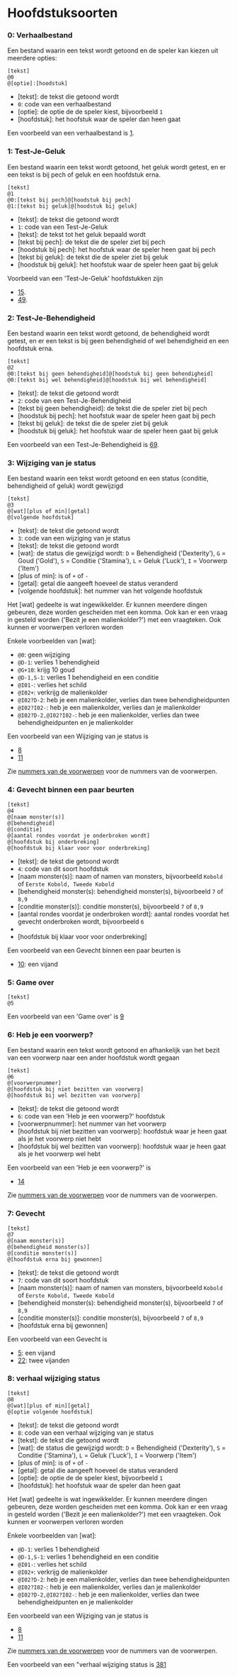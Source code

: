 # Hoofdstuksoorten

### 0: Verhaalbestand

Een bestand waarin een tekst wordt getoond en de speler kan kiezen uit meerdere opties:

```
[tekst]
@0
@[optie]:[hoodstuk]
```

 * [tekst]: de tekst die getoond wordt
 * `0`: code van een verhaalbestand
 * [optie]: de optie de de speler kiest, bijvoorbeeld `1`
 * [hoofdstuk]: het hoofstuk waar de speler dan heen gaat

Een voorbeeld van een verhaalbestand is [1](Bestanden/1.txt).

### 1: Test-Je-Geluk 

Een bestand waarin een tekst wordt getoond, het geluk wordt getest, 
en er een tekst is bij pech of geluk en een hoofdstuk erna.

```
[tekst]
@1
@0:[tekst bij pech]@[hoodstuk bij pech]
@1:[tekst bij geluk]@[hoodstuk bij geluk]
```

 * [tekst]: de tekst die getoond wordt
 * `1`: code van een Test-Je-Geluk
 * [tekst]: de tekst tot het geluk bepaald wordt
 * [tekst bij pech]: de tekst die de speler ziet bij pech
 * [hoodstuk bij pech]: het hoofstuk waar de speler heen gaat bij pech
 * [tekst bij geluk]: de tekst die de speler ziet bij geluk
 * [hoodstuk bij geluk]: het hoofstuk waar de speler heen gaat bij geluk

Voorbeeld van een 'Test-Je-Geluk' hoofdstukken zijn

  * [15](Bestanden/15.txt).
  * [49](Bestanden/49.txt).

### 2: Test-Je-Behendigheid

Een bestand waarin een tekst wordt getoond, de behendigheid wordt getest, 
en er een tekst is bij geen behendigheid of wel behendigheid en een hoofdstuk erna.

```
[tekst]
@2
@0:[tekst bij geen behendigheid]@[hoodstuk bij geen behendigheid]
@0:[tekst bij wel behendigheid]@[hoodstuk bij wel behendigheid]
```

 * [tekst]: de tekst die getoond wordt
 * `2`: code van een Test-Je-Behendigheid
 * [tekst bij geen behendigheid]: de tekst die de speler ziet bij pech
 * [hoodstuk bij pech]: het hoofstuk waar de speler heen gaat bij pech
 * [tekst bij geluk]: de tekst die de speler ziet bij geluk
 * [hoodstuk bij geluk]: het hoofstuk waar de speler heen gaat bij geluk

Een voorbeeld van een Test-Je-Behendigheid is [69](Bestanden/69.txt).

### 3: Wijziging van je status

Een bestand waarin een tekst wordt getoond en een status (conditie, behendigheid of geluk) wordt gewijzigd

```
[tekst]
@3
@[wat][plus of min][getal]
@[volgende hoofdstuk]
```

 * [tekst]: de tekst die getoond wordt
 * `3`: code van een wijziging van je status
 * [tekst]: de tekst die getoond wordt
 * [wat]: de status die gewijzigd wordt: `D` = Behendigheid ('Dexterity'), `G` = Goud ('Gold'), `S` = Conditie ('Stamina'), `L` = Geluk ('Luck'), `I` = Voorwerp ('Item')
* [plus of min]: is of `+` of `-`
* [getal]: getal die aangeeft hoeveel de status veranderd
* [volgende hoofdstuk]: het nummer van het volgende hoofdstuk

Het [wat] gedeelte is wat ingewikkelder. Er kunnen meerdere dingen gebeuren, deze worden gescheiden met een komma. Ook kan er een vraag in gesteld worden ('Bezit je een malienkolder?') met een vraagteken. Ook kunnen er voorwerpen verloren worden

Enkele voorbeelden van [wat]:

 * `@0`: geen wijziging
 * `@D-1`: verlies 1 behendigheid
 * `@G+10`: krijg 10 goud
 * `@D-1,S-1`: verlies 1 behendigheid en een conditie
 * `@I01-`: verlies het schild 
 * `@I02+`: verkrijg de malienkolder
 * `@I02?D-2`: heb je een malienkolder, verlies dan twee behendigheidpunten
 * `@I02?I02-`: heb je een malienkolder, verlies dan je malienkolder
 * `@I02?D-2,@I02?I02-`: heb je een malienkolder, verlies dan twee behendigheidpunten en je malienkolder

Een voorbeeld van een Wijziging van je status is

 * [8](Bestanden/8.txt)
 * [11](Bestanden/11.txt)

Zie [nummers van de voorwerpen](Voorwerpnummers.md) voor de nummers van de voorwerpen.

### 4: Gevecht binnen een paar beurten

```
[tekst]
@4
@[naam monster(s)]
@[behendigheid]
@[conditie]
@[aantal rondes voordat je onderbroken wordt]
@[hoofdstuk bij onderbreking]
@[hoofdstuk bij klaar voor voor onderbreking]
```

 * [tekst]: de tekst die getoond wordt
 * `4`: code van dit soort hoofdstuk
 * [naam monster(s)]: naam of namen van monsters, bijvoorbeeld `Kobold` of `Eerste Kobold, Tweede Kobold`
 * [behendigheid monster(s): behendigheid monster(s), bijvoorbeeld `7` of `8,9`
 * [conditie monster(s)]: conditie monster(s), bijvoorbeeld `7` of `8,9`
 * [aantal rondes voordat je onderbroken wordt]: aantal rondes voordat het gevecht onderbroken wordt, bijvoorbeeld `6`
 * [hoofdstuk bij onderbreking]: hoofdstuk 
 * [hoofdstuk bij klaar voor voor onderbreking]

Een voorbeeld van een Gevecht binnen een paar beurten is 
  * [10](Bestanden/10.txt): een vijand

### 5: Game over

```
[tekst]
@5
```

Een voorbeeld van een 'Game over' is [9](Bestanden/9.txt)

### 6: Heb je een voorwerp?

Een bestand waarin een tekst wordt getoond en afhankelijk
van het bezit van een voorwerp naar een ander hoofdstuk 
wordt gegaan

```
[tekst]
@6
@[voorwerpnummer]
@[hoofdstuk bij niet bezitten van voorwerp]
@[hoofdstuk bij wel bezitten van voorwerp]

```

 * [tekst]: de tekst die getoond wordt
 * `6`: code van een 'Heb je een voorwerp?' hoofdstuk
 * [voorwerpnummer]: het nummer van het voorwerp
 * [hoofdstuk bij niet bezitten van voorwerp]: hoofdstuk waar je heen gaat als je het voorwerp niet hebt
 * [hoofdstuk bij wel bezitten van voorwerp]: hoofdstuk waar je heen gaat als je het voorwerp wel hebt

Een voorbeeld van een 'Heb je een voorwerp?' is

 * [14](Bestanden/14.txt)

Zie [nummers van de voorwerpen](Voorwerpnummers.md) voor de nummers van de voorwerpen.

### 7: Gevecht

```
[tekst]
@7
@[naam monster(s)]
@[behendigheid monster(s)]
@[conditie monster(s)]
@[hoofdstuk erna bij gewonnen]
```

 * [tekst]: de tekst die getoond wordt
 * `7`: code van dit soort hoofdstuk
 * [naam monster(s)]: naam of namen van monsters, bijvoorbeeld `Kobold` of `Eerste Kobold, Tweede Kobold`
 * [behendigheid monster(s): behendigheid monster(s), bijvoorbeeld `7` of `8,9`
 * [conditie monster(s)]: conditie monster(s), bijvoorbeeld `7` of `8,9`
 * [hoofdstuk erna bij gewonnen]

Een voorbeeld van een Gevecht is 
  * [5](Bestanden/5.txt): een vijand
  * [22](Bestanden/22.txt): twee vijanden

### 8: verhaal wijziging status

```
[tekst]
@8
@[wat][plus of min][getal]
@[optie volgende hoofdstuk]
```

 * [tekst]: de tekst die getoond wordt
 * `8`: code van een verhaal wijziging van je status
 * [tekst]: de tekst die getoond wordt
 * [wat]: de status die gewijzigd wordt: `D` = Behendigheid ('Dexterity'), `S` = Conditie ('Stamina'), `L` = Geluk ('Luck'), `I` = Voorwerp ('Item')
 * [plus of min]: is of `+` of `-`
 * [getal]: getal die aangeeft hoeveel de status veranderd
 * [optie]: de optie de de speler kiest, bijvoorbeeld `1`
 * [hoofdstuk]: het hoofstuk waar de speler dan heen gaat

Het [wat] gedeelte is wat ingewikkelder. Er kunnen meerdere dingen gebeuren, deze worden gescheiden met een komma. Ook kan er een vraag in gesteld worden ('Bezit je een malienkolder?') met een vraagteken. Ook kunnen er voorwerpen verloren worden

Enkele voorbeelden van [wat]:

 * `@D-1`: verlies 1 behendigheid
 * `@D-1,S-1`: verlies 1 behendigheid en een conditie
 * `@I01-`: verlies het schild 
 * `@I02+`: verkrijg de malienkolder
 * `@I02?D-2`: heb je een malienkolder, verlies dan twee behendigheidpunten
 * `@I02?I02-`: heb je een malienkolder, verlies dan je malienkolder
 * `@I02?D-2,@I02?I02-`: heb je een malienkolder, verlies dan twee behendigheidpunten en je malienkolder

Een voorbeeld van een Wijziging van je status is

 * [8](Bestanden/8.txt)
 * [11](Bestanden/11.txt)

Zie [nummers van de voorwerpen](Voorwerpnummers.md) voor de nummers van de voorwerpen.

Een voorbeeld van een "verhaal wijziging status is [381](Bestanden/381.txt)